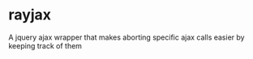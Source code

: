 # rayjax
A jquery ajax wrapper that makes aborting specific ajax calls easier by keeping track of them

